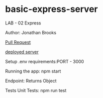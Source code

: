 # basic-express-server

LAB - 02
Express

Author: Jonathan Brooks

[Pull Request](https://github.com/jonbrooks01/api-server/pull/2)

[deployed server](https://deployment-practice-main.onrender.com)

Setup
.env requirements:PORT - 3000

Running the app: npm start

Endpoint: Returns Object

<!-- {
  "domain": "deployment-practice-main.onrender.com/",
  "status": "{name: name}",
 "port":
} -->
Tests
Unit Tests: npm run test
<!-- Lint Tests: npm run lint -->
